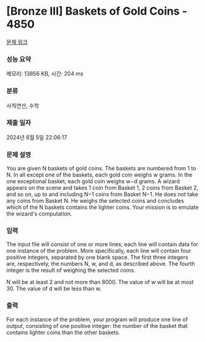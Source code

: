 # [Bronze III] Baskets of Gold Coins - 4850 

[문제 링크](https://www.acmicpc.net/problem/4850) 

### 성능 요약

메모리: 13856 KB, 시간: 204 ms

### 분류

사칙연산, 수학

### 제출 일자

2024년 6월 5일 22:06:17

### 문제 설명

<p>You are given N baskets of gold coins. The baskets are numbered from 1 to N. In all except one of the baskets, each gold coin weighs w grams. In the one exceptional basket, each gold coin weighs w−d grams. A wizard appears on the scene and takes 1 coin from Basket 1, 2 coins from Basket 2, and so on, up to and including N−1 coins from Basket N−1. He does not take any coins from Basket N. He weighs the selected coins and concludes which of the N baskets contains the lighter coins. Your mission is to emulate the wizard's computation.</p>

### 입력 

 <p>The input file will consist of one or more lines; each line will contain data for one instance of the problem. More specifically, each line will contain four positive integers, separated by one blank space. The first three integers are, respectively, the numbers N, w, and d, as described above. The fourth integer is the result of weighing the selected coins.</p>

<p>N will be at least 2 and not more than 8000. The value of w will be at most 30. The value of d will be less than w.</p>

### 출력 

 <p>For each instance of the problem, your program will produce one line of output, consisting of one positive integer: the number of the basket that contains lighter coins than the other baskets.</p>


